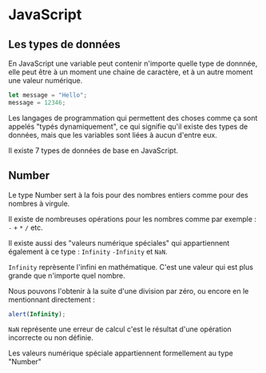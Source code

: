 # JavaScript

## Les types de données  

En JavaScript une variable peut contenir n'importe quelle type de donnnée, elle peut être à un moment une chaine de caractère, et à un autre
moment une valeur numérique.

```javascript
let message = "Hello";
message = 12346;
```

Les langages de programmation qui permettent des choses comme ça sont appelés "typés dynamiquement", ce qui signifie qu'il existe des types de données,
mais que les variables sont liées à aucun d'entre eux.

Il existe 7 types de données de base en JavaScript.

## Number 

Le type Number sert à la fois pour des nombres entiers comme pour des nombres à virgule.

Il existe de nombreuses opérations pour les nombres comme par exemple : `-` `+` `*` `/` etc.

Il existe aussi des "valeurs numérique spéciales" qui appartiennent également à ce type : `Infinity` `-Infinity` et `NaN`.

`Infinity` reprèsente l'infini en mathématique. C'est une valeur qui est plus grande que n'importe quel nombre.

Nous pouvons l'obtenir à la suite d'une division par zéro, ou encore en le mentionnant directement :
```javascript
alert(Infinity);
```

`NaN` représente une erreur de calcul c'est le résultat d'une opération incorrecte ou non définie.

Les valeurs numérique spéciale appartiennent formellement au type "Number" 

